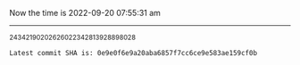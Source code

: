 Now the time is 2022-09-20 07:55:31 am

---

<small>24342190202626022342813928898028</small>

```txt
Latest commit SHA is: 0e9e0f6e9a20aba6857f7cc6ce9e583ae159cf0b
```
